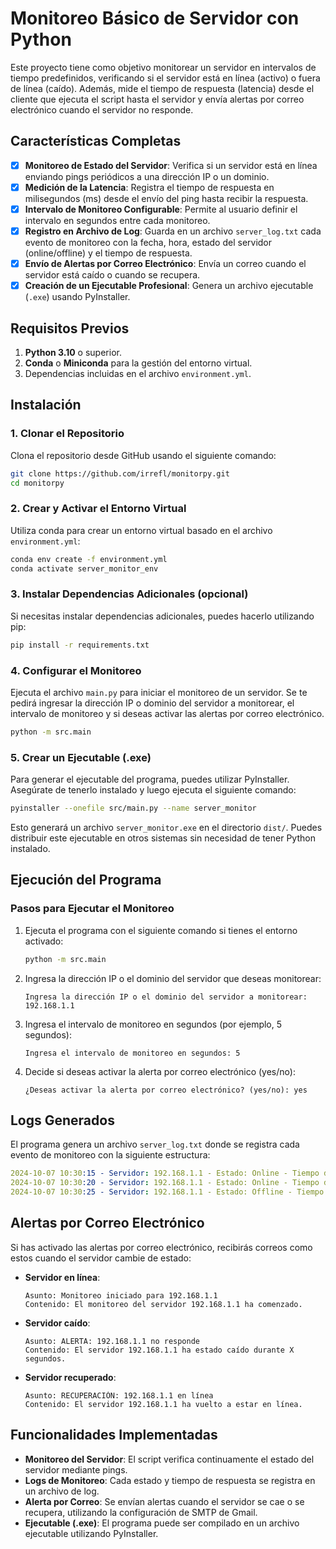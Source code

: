 # Monitoreo Básico de Servidor con Python

Este proyecto tiene como objetivo monitorear un servidor en intervalos de tiempo predefinidos, verificando si el servidor está en línea (activo) o fuera de línea (caído). Además, mide el tiempo de respuesta (latencia) desde el cliente que ejecuta el script hasta el servidor y envía alertas por correo electrónico cuando el servidor no responde.

## Características Completas

- [x] **Monitoreo de Estado del Servidor**: Verifica si un servidor está en línea enviando pings periódicos a una dirección IP o un dominio.
- [x] **Medición de la Latencia**: Registra el tiempo de respuesta en milisegundos (ms) desde el envío del ping hasta recibir la respuesta.
- [x] **Intervalo de Monitoreo Configurable**: Permite al usuario definir el intervalo en segundos entre cada monitoreo.
- [x] **Registro en Archivo de Log**: Guarda en un archivo `server_log.txt` cada evento de monitoreo con la fecha, hora, estado del servidor (online/offline) y el tiempo de respuesta.
- [x] **Envío de Alertas por Correo Electrónico**: Envía un correo cuando el servidor está caído o cuando se recupera.
- [x] **Creación de un Ejecutable Profesional**: Genera un archivo ejecutable (`.exe`) usando PyInstaller.

## Requisitos Previos

1. **Python 3.10** o superior.
2. **Conda** o **Miniconda** para la gestión del entorno virtual.
3. Dependencias incluidas en el archivo `environment.yml`.

## Instalación

### 1. Clonar el Repositorio

Clona el repositorio desde GitHub usando el siguiente comando:

```sh
git clone https://github.com/irrefl/monitorpy.git
cd monitorpy
```

### 2. Crear y Activar el Entorno Virtual

Utiliza conda para crear un entorno virtual basado en el archivo `environment.yml`:

```sh
conda env create -f environment.yml
conda activate server_monitor_env
```

### 3. Instalar Dependencias Adicionales (opcional)

Si necesitas instalar dependencias adicionales, puedes hacerlo utilizando pip:

```sh
pip install -r requirements.txt
```

### 4. Configurar el Monitoreo

Ejecuta el archivo `main.py` para iniciar el monitoreo de un servidor. Se te pedirá ingresar la dirección IP o dominio del servidor a monitorear, el intervalo de monitoreo y si deseas activar las alertas por correo electrónico.

```sh
python -m src.main
```

### 5. Crear un Ejecutable (.exe)

Para generar el ejecutable del programa, puedes utilizar PyInstaller. Asegúrate de tenerlo instalado y luego ejecuta el siguiente comando:

```sh
pyinstaller --onefile src/main.py --name server_monitor
```

Esto generará un archivo `server_monitor.exe` en el directorio `dist/`. Puedes distribuir este ejecutable en otros sistemas sin necesidad de tener Python instalado.

## Ejecución del Programa

### Pasos para Ejecutar el Monitoreo

1. Ejecuta el programa con el siguiente comando si tienes el entorno activado:

    ```sh
    python -m src.main
    ```

2. Ingresa la dirección IP o el dominio del servidor que deseas monitorear:

    ```
    Ingresa la dirección IP o el dominio del servidor a monitorear: 192.168.1.1
    ```

3. Ingresa el intervalo de monitoreo en segundos (por ejemplo, 5 segundos):

    ```
    Ingresa el intervalo de monitoreo en segundos: 5
    ```

4. Decide si deseas activar la alerta por correo electrónico (yes/no):

    ```
    ¿Deseas activar la alerta por correo electrónico? (yes/no): yes
    ```

## Logs Generados

El programa genera un archivo `server_log.txt` donde se registra cada evento de monitoreo con la siguiente estructura:

```yaml
2024-10-07 10:30:15 - Servidor: 192.168.1.1 - Estado: Online - Tiempo de respuesta: 25 ms
2024-10-07 10:30:20 - Servidor: 192.168.1.1 - Estado: Online - Tiempo de respuesta: 27 ms
2024-10-07 10:30:25 - Servidor: 192.168.1.1 - Estado: Offline - Tiempo de respuesta: N/A
```

## Alertas por Correo Electrónico

Si has activado las alertas por correo electrónico, recibirás correos como estos cuando el servidor cambie de estado:

- **Servidor en línea**:

    ```text
    Asunto: Monitoreo iniciado para 192.168.1.1
    Contenido: El monitoreo del servidor 192.168.1.1 ha comenzado.
    ```

- **Servidor caído**:

    ```text
    Asunto: ALERTA: 192.168.1.1 no responde
    Contenido: El servidor 192.168.1.1 ha estado caído durante X segundos.
    ```

- **Servidor recuperado**:

    ```text
    Asunto: RECUPERACIÓN: 192.168.1.1 en línea
    Contenido: El servidor 192.168.1.1 ha vuelto a estar en línea.
    ```

## Funcionalidades Implementadas

- **Monitoreo del Servidor**: El script verifica continuamente el estado del servidor mediante pings.
- **Logs de Monitoreo**: Cada estado y tiempo de respuesta se registra en un archivo de log.
- **Alerta por Correo**: Se envían alertas cuando el servidor se cae o se recupera, utilizando la configuración de SMTP de Gmail.
- **Ejecutable (.exe)**: El programa puede ser compilado en un archivo ejecutable utilizando PyInstaller.